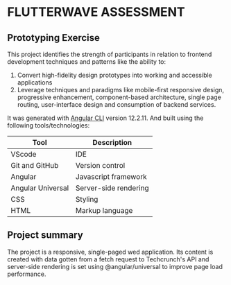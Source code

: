 # FLUTTERWAVE ASSESSMENT

## Prototyping Exercise

This project identifies the strength of participants in relation to frontend development techniques and patterns like the ability to:

1. Convert high-fidelity design prototypes into working and accessible applications
2. Leverage techniques and paradigms like mobile-first responsive design, progressive enhancement, component-based architecture, single page routing, user-interface design and consumption of backend services.


It was generated with [Angular CLI](https://github.com/angular/angular-cli) version 12.2.11. And built using the following tools/technologies:

| Tool | Description |
| ------ | ------ |
| VScode | IDE |
| Git and GitHub | Version control |
| Angular | Javascript framework |
| Angular Universal | Server-side rendering |
| CSS | Styling |
| HTML | Markup language |

## Project summary

The project is a responsive, single-paged wed application. Its content is created with data gotten from a fetch request to Techcrunch's API and server-side rendering is set using @angular/universal to improve page load performance.

